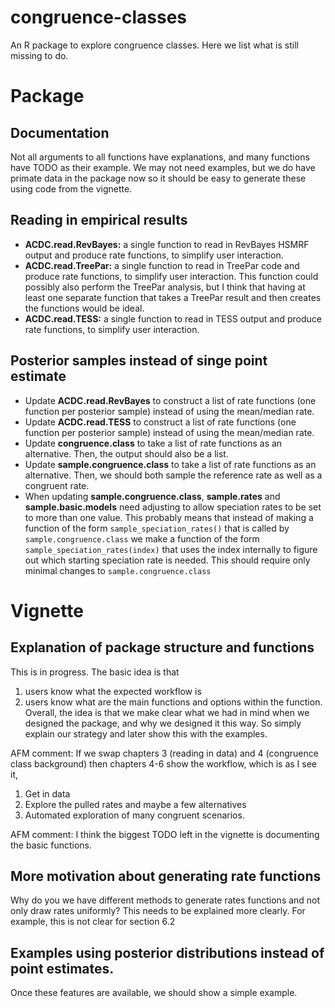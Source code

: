 # congruence-classes
An R package to explore congruence classes. Here we list what is still missing to do.

# Package

## Documentation
Not all arguments to all functions have explanations, and many functions have TODO as their example.
We may not need examples, but we do have primate data in the package now so it should be easy to generate these using code from the vignette.

## Reading in empirical results

- **ACDC.read.RevBayes:** a single function to read in RevBayes HSMRF output and produce rate functions, to simplify user interaction.
- **ACDC.read.TreePar:** a single function to read in TreePar code and produce rate functions, to simplify user interaction. This function could possibly also perform the TreePar analysis, but I think that having at least one separate function that takes a TreePar result and then creates the functions would be ideal.
- **ACDC.read.TESS:** a single function to read in TESS output and produce rate functions, to simplify user interaction.

## Posterior samples instead of singe point estimate

- Update **ACDC.read.RevBayes** to construct a list of rate functions (one function per posterior sample) instead of using the mean/median rate.
- Update **ACDC.read.TESS** to construct a list of rate functions (one function per posterior sample) instead of using the mean/median rate.
- Update **congruence.class** to take a list of rate functions as an alternative. Then, the output should also be a list.
- Update **sample.congruence.class** to take a list of rate functions as an alternative. Then, we should both sample the reference rate as well as a congruent rate.
- When updating **sample.congruence.class**, **sample.rates** and **sample.basic.models** need adjusting to allow speciation rates to be set to more than one value. This probably means that instead of making a function of the form `sample_speciation_rates()` that is called by `sample.congruence.class` we make a function of the form `sample_speciation_rates(index)` that uses the index internally to figure out which starting speciation rate is needed. This should require only minimal changes to `sample.congruence.class`

# Vignette

## Explanation of package structure and functions

This is in progress. The basic idea is that
1. users know what the expected workflow is
2. users know what are the main functions and options within the function.
Overall, the idea is that we make clear what we had in mind when we designed the package, and why we designed it this way. So simply explain our strategy and later show this with the examples.

AFM comment: If we swap chapters 3 (reading in data) and 4 (congruence class background) then chapters 4-6 show the workflow, which is as I see it,
1. Get in data
2. Explore the pulled rates and maybe a few alternatives
3. Automated exploration of many congruent scenarios.

AFM comment: I think the biggest TODO left in the vignette is documenting the basic functions.


## More motivation about generating rate functions

Why do you we have different methods to generate rates functions and not only draw rates uniformly? This needs to be explained more clearly. For example, this is not clear for section 6.2

## Examples using posterior distributions instead of point estimates.

Once these features are available, we should show a simple example.
